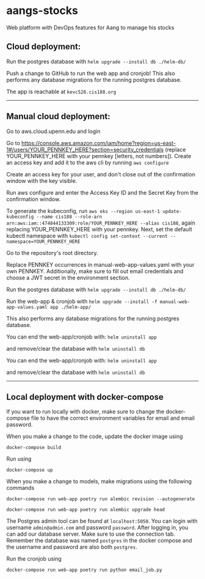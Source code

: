 # aangs-stocks
Web platform with DevOps features for Aang to manage his stocks

## Cloud deployment:
Run the postgres database with 
`helm upgrade --install db ./helm-db/`

Push a change to GitHub to run the web app and cronjob! This also performs any database migrations for the running postgres database.

The app is reachable at `kevc528.cis188.org`


-----------------
## Manual cloud deployment:

Go to aws.cloud.upenn.edu and login

Go to https://console.aws.amazon.com/iam/home?region=us-east-1#/users/YOUR_PENNKEY_HERE?section=security_credentials (replace YOUR_PENNKEY_HERE with your pennkey [letters, not numbers]). Create an access key and add it to the aws cli by running `aws configure`

Create an access key for your user, and don't close out of the confirmation window with the key visible.

Run aws configure and enter the Access Key ID and the Secret Key from the confirmation window.

To generate the kubeconfig, run `aws eks --region us-east-1 update-kubeconfig --name cis188 --role-arn arn:aws:iam::474844133309:role/YOUR_PENNKEY_HERE --alias cis188`, again replacing YOUR_PENNKEY_HERE with your pennkey.
Next, set the default kubectl namespace with `kubectl config set-context --current --namespace=YOUR_PENNKEY_HERE`

Go to the repository's root directory.

Replace PENNKEY occurrences in manual-web-app-values.yaml with your own PENNKEY. Additionally, make sure to 
fill out email credentials and choose a JWT secret in the environment section.

Run the postgres database with 
`helm upgrade --install db ./helm-db/`

Run the web-app & cronjob with
`helm upgrade --install -f manual-web-app-values.yaml app ./helm-app/`

This also performs any database migrations for the running postgres database.

You can end the web-app/cronjob with:
`helm uninstall app`

and remove/clear the database with
`helm uninstall db`

You can end the web-app/cronjob with:
`helm uninstall app`

and remove/clear the database with
`helm uninstall db`

-----------------
## Local deployment with docker-compose

If you want to run locally with docker, make sure to change the docker-compose file to have the correct 
environment variables for email and email password.

When you make a change to the code, update the docker image using

`docker-compose build`

Run using

`docker-compose up`

When you make a change to models, make migrations using the following commands

`docker-compose run web-app poetry run alembic revision --autogenerate`

`docker-compose run web-app poetry run alembic upgrade head`

The Postgres admin tool can be found at `localhost:5050`. You can login with username `admin@admin.com` and 
password `password`. After logging in, you can add our database server. Make sure to use the connection tab. 
Remember the database was named `postgres` in the docker compose and the username and password are also both 
`postgres`.

Run the cronjob using

`docker-compose run web-app poetry run python email_job.py`
